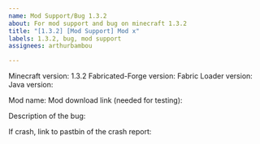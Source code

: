 ```yaml
---
name: Mod Support/Bug 1.3.2
about: For mod support and bug on minecraft 1.3.2
title: "[1.3.2] [Mod Support] Mod x"
labels: 1.3.2, bug, mod support
assignees: arthurbambou

---
```


Minecraft version: 1.3.2
Fabricated-Forge version:
Fabric Loader version:
Java version:

Mod name: 
Mod download link (needed for testing):

Description of the bug:

If crash, link to pastbin of the crash report:
